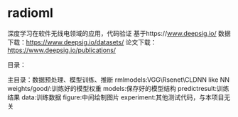 # radioml
深度学习在软件无线电领域的应用，代码验证
基于https://www.deepsig.io/
数据下载：https://www.deepsig.io/datasets/
论文下载：https://www.deepsig.io/publications/

目录：

  主目录：数据预处理、模型训练、推断
    rmlmodels:VGG\Rsenet\CLDNN like NN
    weights/good/:训练好的模型权重
    models:保存好的模型结构
    predictresult:训练结果
    data:训练数据
    figure:中间绘制图片
    experiment:其他测试代码，与本项目无关
